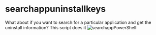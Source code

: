 # searchappuninstallkeys
What about if you want to search for a particular application and get the uninstall information? This script does it
![searchappPowerShell](https://github.com/marinalexandruradu/searchappuninstallkeys/assets/13455334/e3086db8-a541-4c5f-8d27-276eec345d1f)
